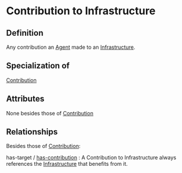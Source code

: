 # Contribution to Infrastructure

## Definition
Any contribution an [Agent](../entities/Agent.md) made to an [Infrastructure](../entities/Infrastructure.md).

## Specialization of
[Contribution](../entities/Contribution.md)

## Attributes
None besides those of [Contribution](../entities/Contribution.md)

## Relationships
Besides those of [Contribution](../entities/Contribution.md):

<a name="rel__has-target">has-target</a> / [has-contribution](../entities/Infrastructure.md#user-content-rel__has-contribution) : A Contribution to Infrastructure always references the [Infrastructure](../entities/Infrastructure.md) that benefits from it.
